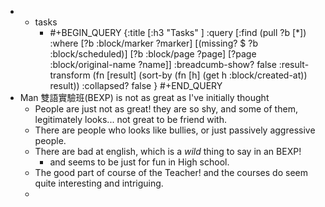 -
	- tasks
		- #+BEGIN_QUERY
		  {:title [:h3 "Tasks" ]
		  :query [:find (pull ?b [*])
		  :where
		    [?b :block/marker ?marker]
		    [(missing? $ ?b :block/scheduled)]
		    [?b :block/page ?page]
		    [?page :block/original-name ?name]]
		  :breadcumb-show? false
		  :result-transform (fn [result]
		  (sort-by (fn [h]
		  (get h :block/created-at)) result))
		  :collapsed? false
		  }
		  #+END_QUERY
- Man 雙語實驗班(BEXP) is not as great as I've initially thought
	- People are just not as great! they are so shy, and some of them, legitimately looks... not great to be friend with.
	- There are people who looks like bullies, or just passively aggressive people.
	- There are bad at english, which is a _wild_ thing to say in an BEXP!
		- and seems to be just for fun in High school.
	- The good part of course of the Teacher! and the courses do seem quite interesting and intriguing.
	-